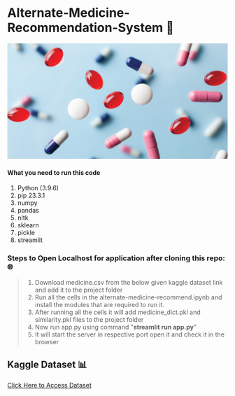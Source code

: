 # Alternate-Medicine-Recommendation-System 💊

![medicine](https://github.com/thotamohanreddy/alternate-medicine-recommendation-system/blob/main/images/medicine.jpeg)


#### What you need to run this code
1. Python (3.9.6)
2. pip 23.3.1
3. numpy
4. pandas
5. nltk
6. sklearn
7. pickle
8. streamlit

### Steps to Open Localhost for application after cloning this repo: 🌐
> 1. Download medicine.csv from the below given kaggle dataset link and add it to the project folder 
> 2. Run all the cells in the alternate-medicine-recommend.ipynb and install the modules that are required to run it.
> 3. After running all the cells it will add medicine_dict.pkl and similarity.pkl files to the project folder 
> 4. Now run app.py using command "**streamlit run app.py**"
> 5. It will start the server in respective port open it and check it in the browser



## Kaggle Dataset 📊
[Click Here to Access Dataset](https://www.kaggle.com/code/mpwolke/medicine-recommendation/data "Kaggle Site")

